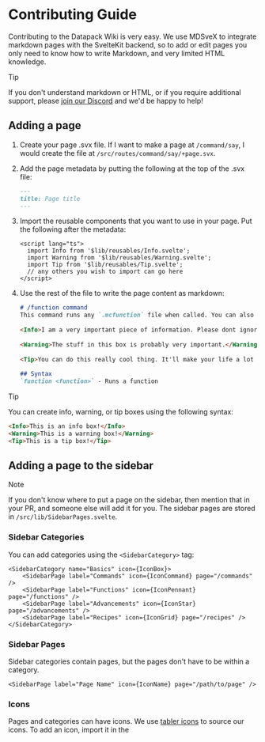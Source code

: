 # Contributing Guide
Contributing to the Datapack Wiki is very easy. We use MDSveX to integrate markdown pages with the SvelteKit backend, so to add or edit pages you only need to know how to write Markdown, and very limited HTML knowledge.

> [!TIP]
> If you don't understand markdown or HTML, or if you require additional support, please [join our Discord](https://discord.datapackhub.net) and we'd be happy to help!

## Adding a page
1. Create your page .svx file. If I want to make a page at `/command/say`, I would create the file at `/src/routes/command/say/+page.svx`.

2. Add the page metadata by putting the following at the top of the .svx file:
   ```md
   ---
   title: Page title
   ---
   ```
3. Import the reusable components that you want to use in your page. Put the following after the metadata:
   ```svelte
   <script lang="ts">
     import Info from '$lib/reusables/Info.svelte';
     import Warning from '$lib/reusables/Warning.svelte';
     import Tip from '$lib/reusables/Tip.svelte';
     // any others you wish to import can go here
   </script>
   ```
4. Use the rest of the file to write the page content as markdown:
   ```md
   # /function command
   This command runs any `.mcfunction` file when called. You can also pass in a NBT compound or NBT source path.
  
   <Info>I am a very important piece of information. Please dont ignore me. I'm only smol.</Info>
  
   <Warning>The stuff in this box is probably very important.</Warning>
  
   <Tip>You can do this really cool thing. It'll make your life a lot better!</Tip>
  
   ## Syntax
   `function <function>` - Runs a function
   ```
> [!TIP]
> You can create info, warning, or tip boxes using the following syntax:
> ```md
> <Info>This is an info box!</Info>
> <Warning>This is a warning box!</Warning>
> <Tip>This is a tip box!</Tip>
> ```

## Adding a page to the sidebar
> [!NOTE]
> If you don't know where to put a page on the sidebar, then mention that in your PR, and someone else will add it for you.
The sidebar pages are stored in `/src/lib/SidebarPages.svelte`. 

### Sidebar Categories
You can add categories using the `<SidebarCategory>` tag:

```svelte
<SidebarCategory name="Basics" icon={IconBox}>
    <SidebarPage label="Commands" icon={IconCommand} page="/commands" />
    <SidebarPage label="Functions" icon={IconPennant} page="/functions" />
    <SidebarPage label="Advancements" icon={IconStar} page="/advancements" />
    <SidebarPage label="Recipes" icon={IconGrid} page="/recipes" />
</SidebarCategory>
```

### Sidebar Pages
Sidebar categories contain pages, but the pages don't have to be within a category. 
```svelte
<SidebarPage label="Page Name" icon={IconName} page="/path/to/page" />
```

### Icons
Pages and categories can have icons. We use [tabler icons](https://tabler-icons.io) to source our icons. To add an icon, import it in the <script> tag at the top:

```ts
import IconHome from "~icons/tabler/home";
```
You can then use these icons within a SidebarCategory or SidebarPage, like so
```svelte
<SidebarPage label="Commands" icon={IconCommand} page="/commands" />
```
